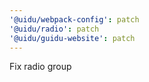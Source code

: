 ```yaml
---
'@uidu/webpack-config': patch
'@uidu/radio': patch
'@uidu/guidu-website': patch
---
```


Fix radio group
